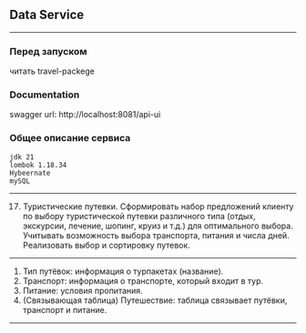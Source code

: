 ## Data Service

---

### Перед запуском
читать travel-packege

### Documentation
swagger url: http://localhost:8081/api-ui

### Общее описание сервиса

    jdk 21
    lombok 1.18.34
    Hybeernate
    mySQL 

---

17. Туристические путевки.
Сформировать набор предложений клиенту по выбору туристической путевки различного типа 
(отдых, экскурсии, лечение, шопинг, круиз и т.д.) для оптимального выбора. 
Учитывать возможность выбора транспорта, питания и числа дней. Реализовать выбор и сортировку путевок.

---

1. Тип путёвок: информация о турпакетах (название).
2. Транспорт: информация о транспорте, который входит в тур.
3. Питание: условия пропитания.
4. (Связывающая таблица) Путешествие: таблица связывает путёвки, транспорт и питание.

---
